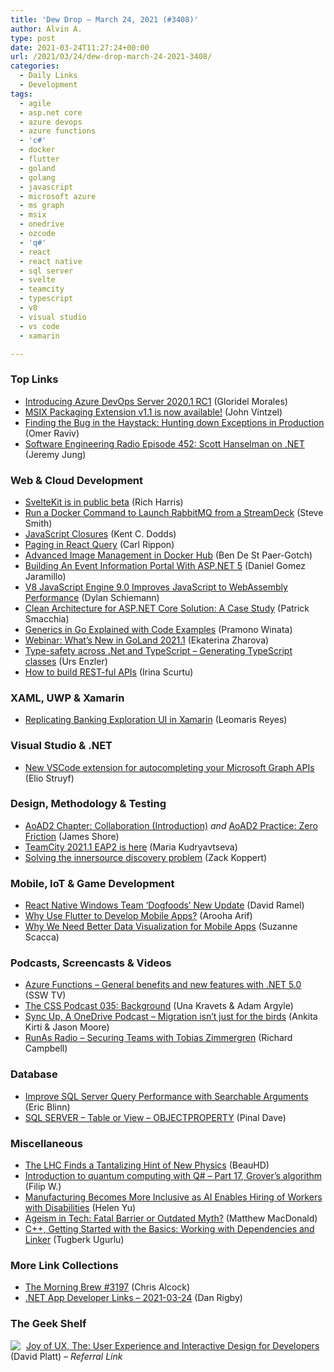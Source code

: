```yaml
---
title: 'Dew Drop – March 24, 2021 (#3408)'
author: Alvin A.
type: post
date: 2021-03-24T11:27:24+00:00
url: /2021/03/24/dew-drop-march-24-2021-3408/
categories:
  - Daily Links
  - Development
tags:
  - agile
  - asp.net core
  - azure devops
  - azure functions
  - 'c#'
  - docker
  - flutter
  - goland
  - golang
  - javascript
  - microsoft azure
  - ms graph
  - msix
  - onedrive
  - ozcode
  - 'q#'
  - react
  - react native
  - sql server
  - svelte
  - teamcity
  - typescript
  - v8
  - visual studio
  - vs code
  - xamarin

---
```

### <a name="top"></a>Top Links

  * <a href="https://devblogs.microsoft.com/devops/introducing-azure-devops-server-2020-1-rc1/?WT.mc_id=DOP-MVP-4025064" target="_blank" rel="noopener">Introducing Azure DevOps Server 2020.1 RC1</a> (Gloridel Morales)
  * <a href="https://techcommunity.microsoft.com/t5/msix-blog/msix-packaging-extension-v1-1-is-now-available/ba-p/2230662?WT.mc_id=DOP-MVP-4025064" target="_blank" rel="noopener">MSIX Packaging Extension v1.1 is now available!</a> (John Vintzel)
  * <a href="https://oz-code.com/blog/production-debugging/finding-the-bug-in-the-haystack-hunting-down-exceptions-in-production" target="_blank" rel="noopener">Finding the Bug in the Haystack: Hunting down Exceptions in Production</a> (Omer Raviv)
  * <a href="https://www.se-radio.net/2021/03/episode-452-scott-hanselman-on-net/" target="_blank" rel="noopener">Software Engineering Radio Episode 452: Scott Hanselman on .NET</a> (Jeremy Jung)

### <a name="web"></a>Web & Cloud Development

  * <a href="https://svelte.dev/blog/sveltekit-beta" target="_blank" rel="noopener">SvelteKit is in public beta</a> (Rich Harris)
  * <a href="https://ardalis.com/run-docker-rabbitmq-command-streamdeck/" target="_blank" rel="noopener">Run a Docker Command to Launch RabbitMQ from a StreamDeck</a> (Steve Smith)
  * <a href="https://kentcdodds.com/blog/javascript-closures" target="_blank" rel="noopener">JavaScript Closures</a> (Kent C. Dodds)
  * <a href="https://www.carlrippon.com/paging-in-react-query/" target="_blank" rel="noopener">Paging in React Query</a> (Carl Rippon)
  * <a href="https://www.docker.com/blog/advanced-image-management-in-docker-hub/" target="_blank" rel="noopener">Advanced Image Management in Docker Hub</a> (Ben De St Paer-Gotch)
  * <a href="https://www.c-sharpcorner.com/article/building-an-event-information-portal-with-asp-net-5/" target="_blank" rel="noopener">Building An Event Information Portal With ASP.NET 5</a> (Daniel Gomez Jaramillo)
  * <a href="https://www.infoq.com/news/2021/03/v8-9-webassemly/?utm_campaign=infoq_content&utm_source=infoq&utm_medium=feed&utm_term=global" target="_blank" rel="noopener">V8 JavaScript Engine 9.0 Improves JavaScript to WebAssembly Performance</a> (Dylan Schiemann)
  * <a href="https://blog.ndepend.com/clean-architecture-for-asp-net-core-solution/" target="_blank" rel="noopener">Clean Architecture for ASP.NET Core Solution: A Case Study</a> (Patrick Smacchia)
  * <a href="https://www.freecodecamp.org/news/generics-in-golang/" target="_blank" rel="noopener">Generics in Go Explained with Code Examples</a> (Pramono Winata)
  * <a href="https://blog.jetbrains.com/go/2021/03/23/webinar-what-s-new-in-goland-2021-1/" target="_blank" rel="noopener">Webinar: What’s New in GoLand 2021.1</a> (Ekaterina Zharova)
  * <a href="https://www.planetgeek.ch/2021/03/23/type-safety-across-net-and-typescript-generating-typescript-classes/" target="_blank" rel="noopener">Type-safety across .Net and TypeScript – Generating TypeScript classes</a> (Urs Enzler)
  * <a href="https://irina.codes/how-to-build-rest-ful-apis/" target="_blank" rel="noopener">How to build REST-ful APIs</a> (Irina Scurtu)

### <a name="silverlight"></a>XAML, UWP & Xamarin

  * <a href="https://www.syncfusion.com/blogs/post/replicating-banking-exploration-ui-in-xamarin.aspx" target="_blank" rel="noopener">Replicating Banking Exploration UI in Xamarin</a> (Leomaris Reyes)

### <a name="dotnet"></a>Visual Studio & .NET

  * <a href="https://techcommunity.microsoft.com/t5/microsoft-365-pnp-blog/new-vscode-extension-for-autocompleting-your-microsoft-graph/ba-p/2231013?WT.mc_id=DOP-MVP-4025064" target="_blank" rel="noopener">New VSCode extension for autocompleting your Microsoft Graph APIs</a> (Elio Struyf)

### <a name="design"></a>Design, Methodology & Testing

  * <a href="https://www.jamesshore.com/v2/books/aoad2/collaboration" target="_blank" rel="noopener">AoAD2 Chapter: Collaboration (Introduction)</a> _and_ <a href="https://www.jamesshore.com/v2/books/aoad2/zero_friction" target="_blank" rel="noopener">AoAD2 Practice: Zero Friction</a> (James Shore)
  * <a href="https://blog.jetbrains.com/teamcity/2021/03/teamcity-2021-1-eap2-is-here/" target="_blank" rel="noopener">TeamCity 2021.1 EAP2 is here</a> (Maria Kudryavtseva)
  * <a href="https://github.blog/2021-03-23-solving-the-innersource-discovery-problem/" target="_blank" rel="noopener">Solving the innersource discovery problem</a> (Zack Koppert)

### <a name="mobile"></a>Mobile, IoT & Game Development

  * <a href="https://visualstudiomagazine.com/articles/2021/03/23/react-native-windows.aspx" target="_blank" rel="noopener">React Native Windows Team &#8216;Dogfoods&#8217; New Update</a> (David Ramel)
  * <a href="https://code.tutsplus.com/articles/a-quick-blueprint-to-develop-apps-on-flutter--cms-36731" target="_blank" rel="noopener">Why Use Flutter to Develop Mobile Apps?</a> (Arooha Arif)
  * <a href="https://www.telerik.com/blogs/why-we-need-better-data-visualization-mobile-apps" target="_blank" rel="noopener">Why We Need Better Data Visualization for Mobile Apps</a> (Suzanne Scacca)

### <a name="podcasts"></a>Podcasts, Screencasts & Videos

  * <a href="http://www.youtube.com/watch?v=Eq5QlOZET24" target="_blank" rel="noopener">Azure Functions – General benefits and new features with .NET 5.0</a> (SSW TV)
  * <a href="http://thecsspodcast.googledevelopers.libsynpro.com/035-background" target="_blank" rel="noopener">The CSS Podcast 035: Background</a> (Una Kravets & Adam Argyle)
  * <a href="http://syncup.mpsn.libsynpro.com/migration-isnt-just-for-the-birds" target="_blank" rel="noopener">Sync Up, A OneDrive Podcast &#8211; Migration isn&#8217;t just for the birds</a> (Ankita Kirti & Jason Moore)
  * <a href="http://www.runasradio.com/default.aspx?ShowNum=768" target="_blank" rel="noopener">RunAs Radio &#8211; Securing Teams with Tobias Zimmergren</a> (Richard Campbell)

### <a name="sql"></a>Database

  * <a href="http://feedproxy.google.com/~r/MSSQLTips-LatestSqlServerTips/~3/XwGLgNJk44g/" target="_blank" rel="noopener">Improve SQL Server Query Performance with Searchable Arguments</a> (Eric Blinn)
  * <a href="https://blog.sqlauthority.com/2021/03/24/sql-server-table-or-view-objectproperty/?utm_source=rss&utm_medium=rss&utm_campaign=sql-server-table-or-view-objectproperty" target="_blank" rel="noopener">SQL SERVER – Table or View – OBJECTPROPERTY</a> (Pinal Dave)

### <a name="misc"></a>Miscellaneous

  * <a href="http://rss.slashdot.org/~r/Slashdot/slashdot/~3/wu7BJqMUlqI/the-lhc-finds-a-tantalizing-hint-of-new-physics" target="_blank" rel="noopener">The LHC Finds a Tantalizing Hint of New Physics</a> (BeauHD)
  * <a href="https://www.strathweb.com/2021/03/introduction-to-quantum-computing-with-q-part-17-grovers-algorithm/" target="_blank" rel="noopener">Introduction to quantum computing with Q# – Part 17, Grover’s algorithm</a> (Filip W.)
  * <a href="https://cloudblogs.microsoft.com/industry-blog/microsoft-in-business/manufacturing/2021/03/23/manufacturing-becomes-more-inclusive-as-ai-enables-hiring-of-workers-with-disabilities/?WT.mc_id=DOP-MVP-4025064" target="_blank" rel="noopener">Manufacturing Becomes More Inclusive as AI Enables Hiring of Workers with Disabilities</a> (Helen Yu)
  * <a href="https://medium.com/young-coder/ageism-in-tech-fatal-barrier-or-outdated-myth-fdf872130f1c?source=rss----d3d5cbdde463---4" target="_blank" rel="noopener">Ageism in Tech: Fatal Barrier or Outdated Myth?</a> (Matthew MacDonald)
  * <a href="http://feedproxy.google.com/~r/TugberkUgurlu/~3/YjRS69eforE/cpp-getting-started-with-the-basics-working-with-dependencies-and-linker" target="_blank" rel="noopener">C++, Getting Started with the Basics: Working with Dependencies and Linker</a> (Tugberk Ugurlu)

### <a name="links"></a>More Link Collections

  * <a href="http://feedproxy.google.com/~r/ReflectivePerspective/~3/gqdWUqHFn2g/" target="_blank" rel="noopener">The Morning Brew #3197</a> (Chris Alcock)
  * <a href="https://links.danrigby.com/2021/03/app-developer-links-2021-03-24/" target="_blank" rel="noopener">.NET App Developer Links &#8211; 2021-03-24</a> (Dan Rigby)

### <a name="shelf"></a>The Geek Shelf

<a href="https://www.amazon.com/dp/013427671X/?tag=amavin-20" target="_blank" rel="noopener"><img decoding="async" style="margin: 0px 5px 0px 0px; border: 0px currentcolor; float: left; display: inline; background-image: none;" src="https://m.media-amazon.com/images/I/41UqZ-s8wlL._SS135_.jpg" align="left" border="0" /></a> <a href="https://www.amazon.com/dp/013427671X/?tag=amavin-20" target="_blank" rel="noopener">Joy of UX, The: User Experience and Interactive Design for Developers</a> (David Platt) _&#8211; Referral Link_
